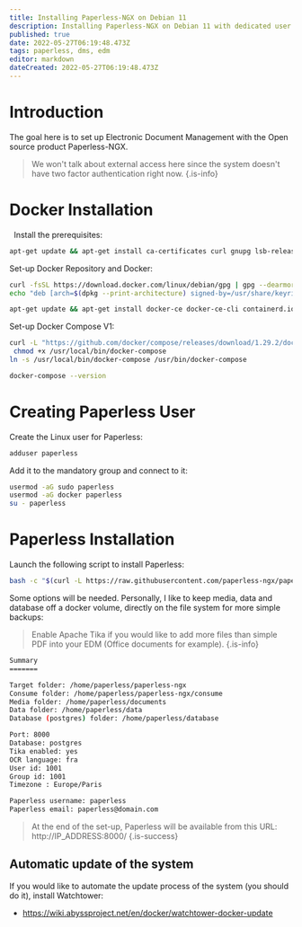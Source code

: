 ```yaml
---
title: Installing Paperless-NGX on Debian 11
description: Installing Paperless-NGX on Debian 11 with dedicated user
published: true
date: 2022-05-27T06:19:48.473Z
tags: paperless, dms, edm
editor: markdown
dateCreated: 2022-05-27T06:19:48.473Z
---
```


# Introduction

The goal here is to set up Electronic Document Management with the Open source product Paperless-NGX.

> We won't talk about external access here since the system doesn't have two factor authentication right now. 
{.is-info}


# Docker Installation

 
Install the prerequisites:

```bash
apt-get update && apt-get install ca-certificates curl gnupg lsb-release sudo -y
```

Set-up Docker Repository and Docker: 
```bash
curl -fsSL https://download.docker.com/linux/debian/gpg | gpg --dearmor -o /usr/share/keyrings/docker-archive-keyring.gpg
echo "deb [arch=$(dpkg --print-architecture) signed-by=/usr/share/keyrings/docker-archive-keyring.gpg] https://download.docker.com/linux/debian $(lsb_release -cs) stable" |  tee /etc/apt/sources.list.d/docker.list > /dev/null

apt-get update && apt-get install docker-ce docker-ce-cli containerd.io -y
```

Set-up Docker Compose V1:
```bash
curl -L "https://github.com/docker/compose/releases/download/1.29.2/docker-compose-$(uname -s)-$(uname -m)" -o /usr/local/bin/docker-compose
 chmod +x /usr/local/bin/docker-compose
ln -s /usr/local/bin/docker-compose /usr/bin/docker-compose

docker-compose --version
```

# Creating Paperless User

Create the Linux user for Paperless:
```bash
adduser paperless
```

Add it to the mandatory group and connect to it: 
```bash
usermod -aG sudo paperless
usermod -aG docker paperless
su - paperless
```


# Paperless Installation

Launch the following script to install Paperless:
```bash
bash -c "$(curl -L https://raw.githubusercontent.com/paperless-ngx/paperless-ngx/master/install-paperless-ngx.sh)"
```


Some options will be needed. Personally, I like to keep media, data and database off a docker volume, directly on the file system for more simple backups:

> Enable Apache Tika if you would like to add more files than simple PDF into your EDM (Office documents for example).
{.is-info}


```bash
Summary
=======

Target folder: /home/paperless/paperless-ngx
Consume folder: /home/paperless/paperless-ngx/consume
Media folder: /home/paperless/documents
Data folder: /home/paperless/data
Database (postgres) folder: /home/paperless/database

Port: 8000
Database: postgres
Tika enabled: yes
OCR language: fra
User id: 1001
Group id: 1001
Timezone : Europe/Paris

Paperless username: paperless
Paperless email: paperless@domain.com
```

> At the end of the set-up, Paperless will be available from this URL: http://IP_ADDRESS:8000/
{.is-success}


## Automatic update of the system

If you would like to automate the update process of the system (you should do it), install Watchtower:
- https://wiki.abyssproject.net/en/docker/watchtower-docker-update